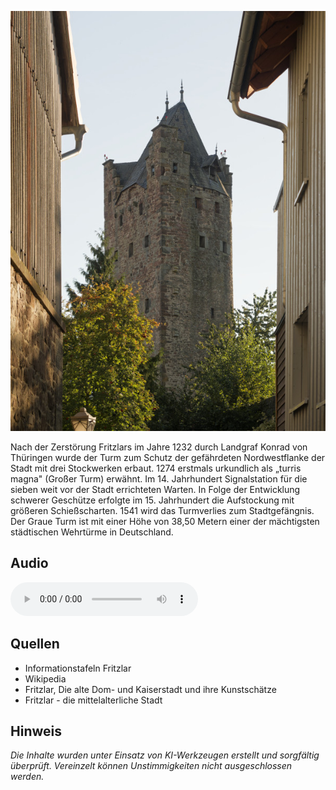 ![Grauer Turm](./images/fritzlar/p14.jpg)

Nach der Zerstörung Fritzlars im Jahre 1232 durch Landgraf Konrad von Thüringen wurde der Turm zum Schutz der gefährdeten Nordwestflanke der Stadt mit drei Stockwerken erbaut.
1274 erstmals urkundlich als „turris magna" (Großer Turm) erwähnt.
Im 14. Jahrhundert Signalstation für die sieben weit vor der Stadt errichteten Warten.
In Folge der Entwicklung schwerer Geschütze erfolgte im 15. Jahrhundert die Aufstockung mit größeren Schießscharten.
1541 wird das Turmverlies zum Stadtgefängnis.
Der Graue Turm ist mit einer Höhe von 38,50 Metern einer der mächtigsten städtischen Wehrtürme in Deutschland.

## Audio

<audio controls class="full-width-audio">
  <source src="locales/fritzlar/de/p14.mp3" type="audio/mpeg">
  Dein Browser unterstützt kein Audioelement.
</audio>

## Quellen

- Informationstafeln Fritzlar
- Wikipedia
- Fritzlar, Die alte Dom- und Kaiserstadt und ihre Kunstschätze
- Fritzlar - die mittelalterliche Stadt

## Hinweis

_Die Inhalte wurden unter Einsatz von KI-Werkzeugen erstellt und sorgfältig überprüft. Vereinzelt können Unstimmigkeiten nicht ausgeschlossen werden._